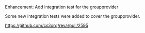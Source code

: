 Enhancement: Add integration test for the groupprovider

Some new integration tests were added to cover the groupprovider.

https://github.com/cs3org/reva/pull/2595
